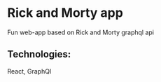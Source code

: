 # Rick and Morty app

Fun web-app based on Rick and Morty graphql api

## Technologies:

React, GraphQl
